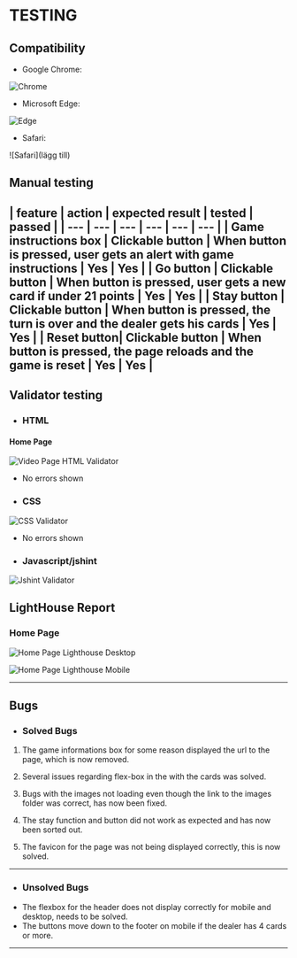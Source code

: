 # TESTING

## Compatibility

- Google Chrome:

![Chrome](documentation/main.PNG)

- Microsoft Edge:

![Edge](documentation/edge.PNG)

- Safari:

![Safari](lägg till)


## Manual testing

| feature | action | expected result | tested | passed |
| --- | --- | --- | --- | --- | --- |
| Game instructions box | Clickable button | When button is pressed, user gets an alert with game instructions | Yes | Yes |
| Go button | Clickable button | When button is pressed, user gets a new card if under 21 points | Yes | Yes |
| Stay button | Clickable button | When button is pressed, the turn is over and the dealer gets his cards | Yes | Yes |
| Reset button| Clickable button | When button is pressed, the page reloads and the game is reset | Yes | Yes |
---
## Validator testing

+ ### HTML

#### Home Page

![Video Page HTML Validator](documentation/html-validator.PNG)

- No errors shown

+ ### CSS

![CSS Validator](documentation/css-validator.PNG)

- No errors shown

+ ### Javascript/jshint

![Jshint Validator](documentation/jshint-validator.PNG)

## LightHouse Report

### Home Page

 ![Home Page Lighthouse Desktop](documentation/lighthouse-desktop.PNG)

 ![Home Page Lighthouse Mobile](documentation/lighthouse-mobile.PNG)

---

## Bugs

+ ### Solved Bugs

1. The game informations box for some reason displayed the url to the page, which is now removed.

2. Several issues regarding flex-box in the with the cards was solved.

3. Bugs with the images not loading even though the link to the images folder was correct, has now been fixed.

4. The stay function and button did not work as expected and has now been sorted out.

5. The favicon for the page was not being displayed correctly, this is now solved.

---

+ ### Unsolved Bugs

- The flexbox for the header does not display correctly for mobile and desktop, needs to be solved.
- The buttons move down to the footer on mobile if the dealer has 4 cards or more.
---